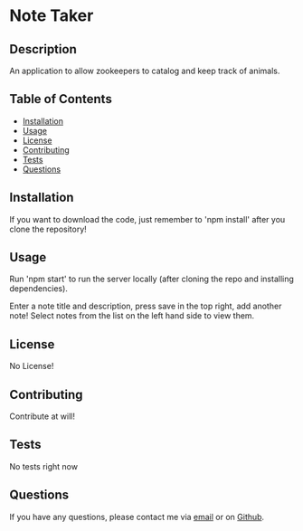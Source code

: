 # Note Taker   

## Description

An application to allow zookeepers to catalog and keep track of animals. 

## Table of Contents

* [Installation](#installation)
* [Usage](#usage)
* [License](#license)
* [Contributing](#contributing)
* [Tests](#tests)
* [Questions](#questions)

## Installation

If you want to download the code, just remember to 'npm install' after you clone the repository!

## Usage

Run 'npm start' to run the server locally (after cloning the repo and installing dependencies).

Enter a note title and description, press save in the top right, add another note! Select notes from the list on the left hand side to view them.

## License

No License!

## Contributing

Contribute at will!

## Tests

No tests right now

## Questions

If you have any questions, please contact me via [email](vinnycar0923@gmail.com) or on [Github](http://github.com/vcaruso0923).
